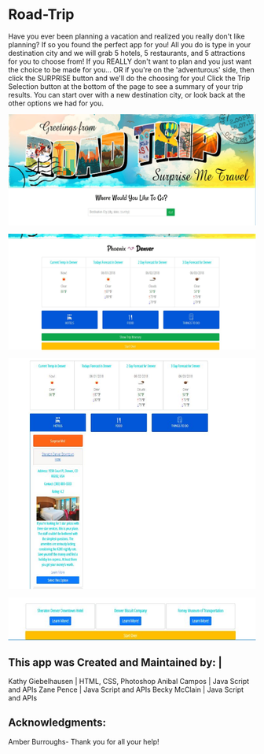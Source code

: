 # Road-Trip

Have you ever been planning a vacation and realized you really don't like planning?  If so you found the perfect app for you!  All you do is type in your destination city and we will grab 5 hotels, 5 restaurants, and 5 attractions for you to choose from!  If you REALLY don't want to plan and you just want the choice to be made for you... OR if you're on the 'adventurous' side, then click the SURPRISE button and we'll do the choosing for you!  Click the Trip Selection button at the bottom of the page to see a summary of your trip results.  You can start over with a new destination city, or look back at the other options we had for you.

![Road-Trip Home Page](/images/home.JPG)

![Road-Trip Search Results](/images/results.JPG)

![Road-Trip Hotel Results](/images/hotelResult.JPG)

![Road-Trip Quick Itinerary](/images/itinerary.JPG)

This app was Created and Maintained by: |
--------------------------------------------
Kathy Giebelhausen | HTML, CSS, Photoshop
Anibal Campos | Java Script and APIs
Zane Pence | Java Script and APIs
Becky McClain | Java Script and APIs

Acknowledgments:
----------------------
Amber Burroughs- Thank you for all your help!